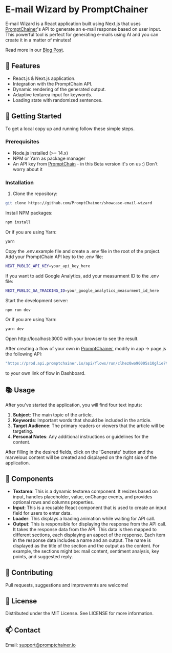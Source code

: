 # E-mail Wizard by PromptChainer

E-mail Wizard is a React application built using Next.js that uses [PromptChainer](https://promptchainer.io/)'s API to generate an e-mail response based on user input. 
This powerful tool is perfect for generating e-mails using AI and you can create it in a matter of minutes!

Read more in our [Blog Post](https://blog.promptchainer.io/p/use-case-custom-built-email-wizard).

## 🌟 Features

- React.js & Next.js application.
- Integration with the PromptChain API.
- Dynamic rendering of the generated output.
- Adaptive textarea input for keywords.
- Loading state with randomized sentences.

## 🚀 Getting Started

To get a local copy up and running follow these simple steps.

### Prerequisites

- Node.js installed (>= 14.x)
- NPM or Yarn as package manager
- An API key from [PromptChain](https://promptchainer.io/) - in this Beta version it's on us :) Don't worry about it

### Installation

1. Clone the repository:
```bash
git clone https://github.com/PromptChainer/showcase-email-wizard
```
Install NPM packages:
```bash
npm install
```
Or if you are using Yarn:
```bash
yarn
```
Copy the .env.example file and create a .env file in the root of the project. Add your PromptChain API key to the .env file:
```bash
NEXT_PUBLIC_API_KEY=your_api_key_here
```
If you want to add Google Analytics, add your measurment ID to the .env file:
```bash
NEXT_PUBLIC_GA_TRACKING_ID=your_google_analytics_measurment_id_here
```
Start the development server:
```bash
npm run dev
```
Or if you are using Yarn:
```bash
yarn dev
```
Open http://localhost:3000 with your browser to see the result.

After creating a flow of your own in [PromptChainer](https://promptchainer.io/), modify in app -> page.js the following API:
```bash
"https://prod.api.promptchainer.io/api/flows/run/clhez0wo90005s10glie7tadf"
```
to your own link of flow in Dashboard.

## 📚 Usage

After you've started the application, you will find four text inputs:

1. **Subject**: The main topic of the article.
2. **Keywords**: Important words that should be included in the article.
3. **Target Audience**: The primary readers or viewers that the article will be targeting.
4. **Personal Notes**: Any additional instructions or guidelines for the content.

After filling in the desired fields, click on the 'Generate' button and the marvelous content will be created and displayed on the right side of the application.

## 🔖 Components

- **Textarea**: This is a dynamic textarea component. It resizes based on input, handles placeholder, value, onChange events, and provides optional rows and columns properties.
- **Input**: This is a reusable React component that is used to create an input field for users to enter data.
- **Loader**: This displays a loading animation while waiting for API call.
- **Output**: This is responsible for displaying the response from the API call. It takes the response data from the API. This data is then mapped to different sections, each displaying an aspect of the response. Each item in the response data includes a name and an output. The name is displayed as the title of the section and the output as the content.
For example, the sections might be: mail content, sentiment analysis, key points, and suggested reply.

## 💼 Contributing

Pull requests, suggestions and improvemnts are welcome!

## 📝 License

Distributed under the MIT License. See LICENSE for more information.

## 📫 Contact

Email: support@promptchainer.io